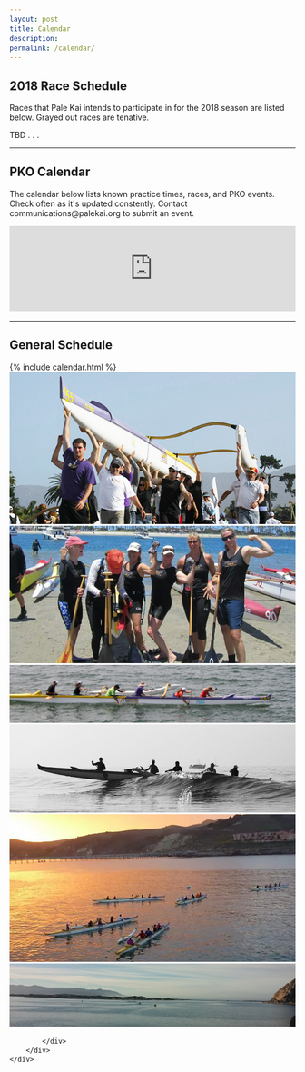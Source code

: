 ```yaml
---
layout: post
title: Calendar
description: 
permalink: /calendar/
---
```


<h2>2018 Race Schedule</h2>
<p>Races that Pale Kai intends to participate in for the 2018 season are listed below. Grayed out races are tenative.</p>
 TBD . . .
<hr/>
<h2>PKO Calendar</h2>
<p>The calendar below lists known practice times, races, and PKO events. Check often as it's updated constently. Contact communications@palekai.org to submit an event.</p>
<iframe src="https://calendar.google.com/calendar/embed?height=600&amp;wkst=1&amp;bgcolor=%23FFFFFF&amp;src=palekaioutrigger%40gmail.com&amp;color=%238b37fa&amp;src=b5ecrdba92n9ji21b6u6f804ks%40group.calendar.google.com&amp;color=%23853104&amp;src=bi6dfqqm4h7sgfrsh5k9ru3l6s%40group.calendar.google.com&amp;color=%23875509&amp;src=4jt76u55o616rirotsm78scunc%40group.calendar.google.com&amp;color=%236B3304&amp;src=ld4le2g1k6r196cq74h2ndjo2s%40group.calendar.google.com&amp;color=%2328754E&amp;src=sqnh5k2c9vpcu2gd9bb9gvs19s%40group.calendar.google.com&amp;color=%23B1365F&amp;ctz=America%2FLos_Angeles" style="border-width:0" width="100%" style="width:100%; height:80VH" frameborder="0" scrolling="no"></iframe>
<hr/>
<h2>General Schedule</h2>

<div class="row">
	<div class="8u 12u$(small)">
		{% include calendar.html %}
	</div>
	<div class="4u$ 12u$(small)">
		<div class="box alt">
			<div class="row 50% uniform">
				<div class="12u"><span class="image fit"><img src="/assets/images/mens-team-carry.jpg" alt="" /></span></div>
				<div class="12u"><span class="image fit"><img src="/assets/images/womens-team-afterrace-1.jpg" alt="" /></span></div>
				<div class="12u$"><span class="image fit"><img src="/assets/images/outriggers-onwater-1.jpg" alt="" /></span></div>
				<!-- Break -->
				<div class="12u"><span class="image fit"><img src="/assets/images/outriggers-onwater-2.jpg" alt="" /></span></div>
				<div class="12u"><span class="image fit"><img src="/assets/images/outriggers-onwater-avila.jpg" alt="" /></span></div>
				<div class="12u$"><span class="image fit"><img src="/assets/images/outriggers-onwater-mb.jpg" alt="" /></span></div>
				
			</div>
		</div>
	</div>
</div>